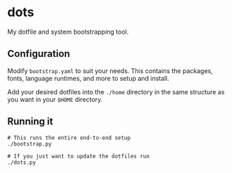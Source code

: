 # dots

My dotfile and system bootstrapping tool.

## Configuration

Modify `bootstrap.yaml` to suit your needs. This contains the packages, fonts, language runtimes, and more to setup and install.

Add your desired dotfiles into the `./home` directory in the same structure as you want in your `$HOME` directory.

## Running it

```shell
# This runs the entire end-to-end setup
./bootstrap.py
```

```shell
# If you just want to update the dotfiles run
./dots.py
```

